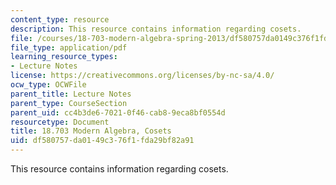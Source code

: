 ```yaml
---
content_type: resource
description: This resource contains information regarding cosets.
file: /courses/18-703-modern-algebra-spring-2013/df580757da0149c376f1fda29bf82a91_MIT18_703S13_pra_l_3.pdf
file_type: application/pdf
learning_resource_types:
- Lecture Notes
license: https://creativecommons.org/licenses/by-nc-sa/4.0/
ocw_type: OCWFile
parent_title: Lecture Notes
parent_type: CourseSection
parent_uid: cc4b3de6-7021-0f46-cab8-9eca8bf0554d
resourcetype: Document
title: 18.703 Modern Algebra, Cosets
uid: df580757-da01-49c3-76f1-fda29bf82a91
---
```

This resource contains information regarding cosets.